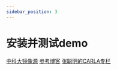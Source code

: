 ```yaml
---
sidebar_position: 3
---
```

# 安装并测试demo
[中科大镜像源](https://mirrors.sustech.edu.cn/carla/)
[参考博客](https://www.cnblogs.com/kin-zhang/p/15829385.html)
[张聪明的CARLA专栏](https://blog.csdn.net/qq_39537898/category_11562137.html)